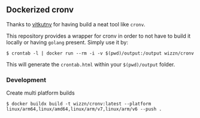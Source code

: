 ## Dockerized cronv

Thanks to [vitkutny](https://github.com/vitkutny) for having build a neat tool like `cronv`.

This repository provides a wrapper for cronv in order to not have to build it locally or having `golang` present.
Simply use it by:

```shell
$ crontab -l | docker run --rm -i -v $(pwd)/output:/output wizzn/cronv
```

This will generate the `crontab.html` within your `$(pwd)/output` folder.

### Development

Create multi platform builds

```shell
$ docker buildx build -t wizzn/cronv:latest --platform linux/arm64,linux/amd64,linux/arm/v7,linux/arm/v6 --push .
```

